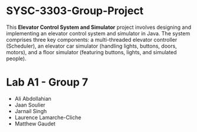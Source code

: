 # SYSC-3303-Group-Project

This **Elevator Control System and Simulator** project involves designing and implementing an elevator control system and simulator in Java. The system comprises three key components: a multi-threaded elevator controller (Scheduler), an elevator car simulator (handling lights, buttons, doors, motors), and a floor simulator (featuring buttons, lights, and simulated people).

# Lab A1 - Group 7 
- Ali Abdollahian
- Jaan Soulier
- Jarnail Singh
- Laurence Lamarche-Cliche
- Matthew Gaudet
